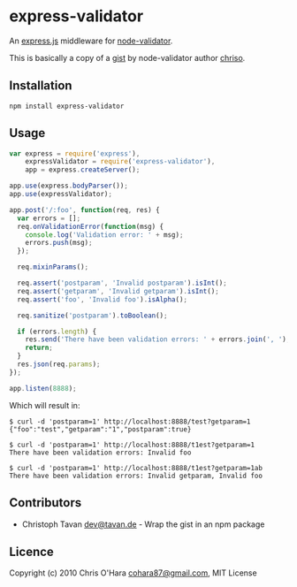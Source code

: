 # express-validator

An [express.js]( https://github.com/visionmedia/express ) middleware for
[node-validator]( https://github.com/chriso/node-validator ).

This is basically a copy of a [gist]( https://gist.github.com/752126 ) by
node-validator author [chriso]( https://github.com/chriso ).

## Installation

```
npm install express-validator
```

## Usage

``` javascript
var express = require('express'),
    expressValidator = require('express-validator'),
    app = express.createServer();

app.use(express.bodyParser());
app.use(expressValidator);

app.post('/:foo', function(req, res) {
  var errors = [];
  req.onValidationError(function(msg) {
    console.log('Validation error: ' + msg);
    errors.push(msg);
  });

  req.mixinParams();

  req.assert('postparam', 'Invalid postparam').isInt();
  req.assert('getparam', 'Invalid getparam').isInt();
  req.assert('foo', 'Invalid foo').isAlpha();

  req.sanitize('postparam').toBoolean();

  if (errors.length) {
    res.send('There have been validation errors: ' + errors.join(', '), 500);
    return;
  }
  res.json(req.params);
});

app.listen(8888);
```

Which will result in:

```
$ curl -d 'postparam=1' http://localhost:8888/test?getparam=1
{"foo":"test","getparam":"1","postparam":true}

$ curl -d 'postparam=1' http://localhost:8888/t1est?getparam=1
There have been validation errors: Invalid foo

$ curl -d 'postparam=1' http://localhost:8888/t1est?getparam=1ab
There have been validation errors: Invalid getparam, Invalid foo
```

## Contributors

- Christoph Tavan <dev@tavan.de> - Wrap the gist in an npm package

## Licence

Copyright (c) 2010 Chris O'Hara <cohara87@gmail.com>, MIT License

